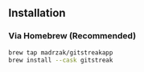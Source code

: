 ## Installation

### Via Homebrew (Recommended)

```bash
brew tap madrzak/gitstreakapp
brew install --cask gitstreak
```
